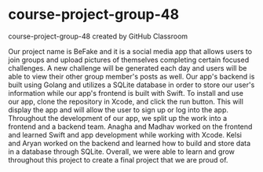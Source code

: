 # course-project-group-48
course-project-group-48 created by GitHub Classroom


Our project name is BeFake and it is a social media app that allows users to join groups and upload pictures of themselves completing certain focused challenges.  A 
new challenge will be generated each day and users will be able to view their other group member's posts as well. Our app's backend is built using Golang and utilizes a
SQLite database in order to store our user's information while our app's frontend is built with Swift. To install and use our app, clone the repository in Xcode, and
click the run button. This will display the app and will allow the user to sign up or log into the app. Throughout the development of our app, we split up the work into a
frontend and a backend team. Anagha and Madhav worked on the frontend and learned Swift and app development while working with Xcode. Kelsi and Aryan worked on the
backend and learned how to build and store data in a database through SQLite. Overall, we were able to learn and grow throughout this project to create a final project
that we are proud of.
